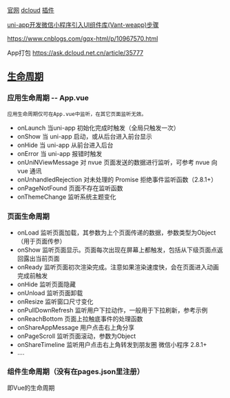 [官网](https://uniapp.dcloud.io/)
[dcloud](https://dcloud.io/doc.html)
[插件](https://ext.dcloud.net.cn/)


[uni-app开发微信小程序引入UI组件库(Vant-weapp)步骤](https://www.cnblogs.com/roseAT/p/11200203.html)


https://www.cnblogs.com/gqx-html/p/10967570.html



App打包
https://ask.dcloud.net.cn/article/35777



## [生命周期](https://uniapp.dcloud.io/frame?id=%e7%94%9f%e5%91%bd%e5%91%a8%e6%9c%9f)
### 应用生命周期 -- App.vue
`应用生命周期仅可在App.vue中监听，在其它页面监听无效。`

* onLaunch	当uni-app 初始化完成时触发（全局只触发一次）
* onShow	当 uni-app 启动，或从后台进入前台显示
* onHide	当 uni-app 从前台进入后台
* onError	当 uni-app 报错时触发
* onUniNViewMessage	对 nvue 页面发送的数据进行监听，可参考 nvue 向 vue 通讯
* onUnhandledRejection	对未处理的 Promise 拒绝事件监听函数（2.8.1+）
* onPageNotFound	页面不存在监听函数
* onThemeChange	监听系统主题变化


### 页面生命周期
* onLoad	监听页面加载，其参数为上个页面传递的数据，参数类型为Object（用于页面传参）
* onShow	监听页面显示。页面每次出现在屏幕上都触发，包括从下级页面点返回露出当前页面
* onReady	监听页面初次渲染完成。注意如果渲染速度快，会在页面进入动画完成前触发
* onHide	监听页面隐藏
* onUnload	监听页面卸载
* onResize	监听窗口尺寸变化	
* onPullDownRefresh	监听用户下拉动作，一般用于下拉刷新，参考示例
* onReachBottom	页面上拉触底事件的处理函数
* onShareAppMessage	用户点击右上角分享	
* onPageScroll	监听页面滚动，参数为Object
* onShareTimeline	监听用户点击右上角转发到朋友圈	微信小程序	2.8.1+
* ....

### 组件生命周期（没有在pages.json里注册）
即Vue的生命周期


## 